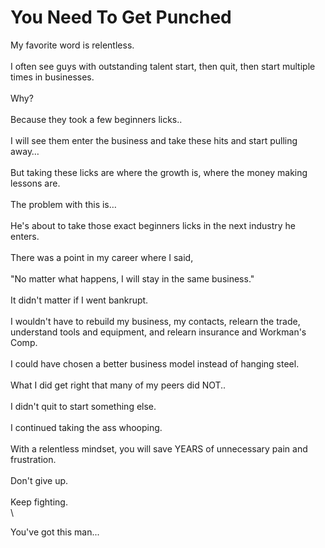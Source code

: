 # You Need To Get Punched

My favorite word is relentless.\
\
I often see guys with outstanding talent start, then quit, then start multiple times in  businesses.\
\
Why? \
\
Because they took a few beginners licks.. \
\
I will see them enter the business and take these  hits and start pulling away…\
\
But taking these licks are where the growth is, where the money making lessons are. \
\
The problem with this is…\
\
He's about to take those exact beginners licks in the next industry he enters. \
\
There was a point in my career where I said,\
\
"No matter what happens, I will stay in the same business."\
\
It didn't matter if I went bankrupt. \
\
I wouldn't have to rebuild my business, my contacts, relearn the trade, understand tools and equipment, and relearn insurance and Workman's Comp.\
\
I could have chosen a better business model instead of hanging steel.\
\
What I did get right that many of my peers did NOT.. \
\
I didn't quit to start something else.\
\
I continued taking the ass whooping. \
\
With a relentless mindset, you will save YEARS of unnecessary pain and frustration.\
\
Don't give up. \
\
Keep fighting.\
\


You've got this man...
